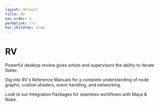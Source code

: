 ```yaml
---
layout: default
title: RV
nav_order: 4
permalink: /rv
has_children: true
---
```


# RV

Powerful desktop review gives artists and supervisors the ability to iterate faster.

Dig into RV's Reference Manuals for a complete understanding of node graphs, custom shaders, event handling, and networking.

Look to our Integration Packages for seamless workflows with Maya & Nuke.
